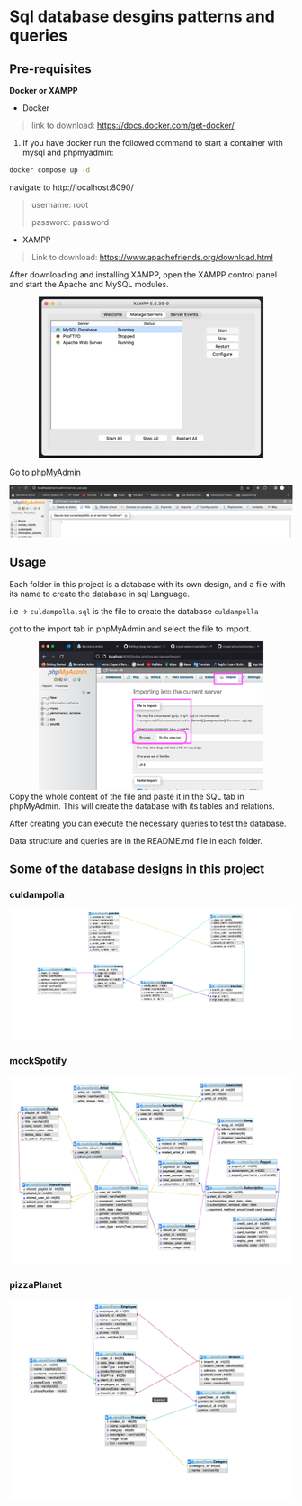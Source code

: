 # Sql database desgins patterns and queries

## Pre-requisites
__Docker or XAMPP__

- Docker
> link to download: https://docs.docker.com/get-docker/
1. If you have docker run the followed command to start a container with mysql and phpmyadmin:
   
```bash
docker compose up -d
```

navigate to http://localhost:8090/
> username: root
> 
> password: password


- XAMPP 
  
> Link to download: https://www.apachefriends.org/download.html

After downloading and installing XAMPP, open the XAMPP control panel and start the Apache and MySQL modules.
<div align="center">
<img src="./Screenshot%202023-07-17%20at%2015.10.01.png" width="400px">
</div>

Go to [phpMyAdmin](http://localhost/phpmyadmin/sql.php)

<img src="./Screenshot%202023-07-17%20at%2015.20.24.png">

## Usage

Each folder in this project is a database with its own design, and a file with its name to create the database in sql Language.

i.e -> ``culdampolla.sql`` is the file to create the database ``culdampolla``

got to the import tab in phpMyAdmin and select the file to import.
<div align="center">
<img src="./import.png" width="400px">
</div>
Copy the whole content of the file and paste it in the SQL tab in phpMyAdmin.
This will create the database with its tables and relations.

After creating you can execute the necessary queries to test the database.

Data structure and queries are in the README.md file in each folder.

## Some of the database designs in this project

### culdampolla
![Image 1](./culldampolla/../culDampola/culdampollaDB.png)

### mockSpotify
![Image 2](./mockSpotify/Screenshot%202023-06-29%20at%2010.49.30.png)

### pizzaPlanet
![Image 3](./pizzaPlanet/pizzaPlanetDesign.png)

